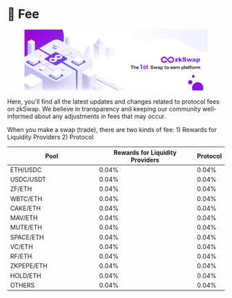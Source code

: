 # 🍣 Fee

<figure><img src="../.gitbook/assets/cover 5.jpg" alt=""><figcaption></figcaption></figure>

Here, you'll find all the latest updates and changes related to protocol fees on zkSwap. We believe in transparency and keeping our community well-informed about any adjustments in fees that may occur.

When you make a swap (trade), there are two kinds of fee: 1) Rewards for Liquidity Providers 2) Protocol

<table><thead><tr><th width="192">Pool</th><th>Rewards for Liquidity Providers</th><th>Protocol</th></tr></thead><tbody><tr><td>ETH/USDC</td><td>0.04%</td><td>0.04%</td></tr><tr><td>USDC/USDT</td><td>0.04%</td><td>0.04%</td></tr><tr><td>ZF/ETH</td><td>0.04%</td><td>0.04%</td></tr><tr><td>WBTC/ETH</td><td>0.04%</td><td>0.04%</td></tr><tr><td>CAKE/ETH</td><td>0.04%</td><td>0.04%</td></tr><tr><td>MAV/ETH</td><td>0.04%</td><td>0.04%</td></tr><tr><td>MUTE/ETH</td><td>0.04%</td><td>0.04%</td></tr><tr><td>SPACE/ETH</td><td>0.04%</td><td>0.04%</td></tr><tr><td>VC/ETH</td><td>0.04%</td><td>0.04%</td></tr><tr><td>RF/ETH</td><td>0.04%</td><td>0.04%</td></tr><tr><td>ZKPEPE/ETH</td><td>0.04%</td><td>0.04%</td></tr><tr><td>HOLD/ETH</td><td>0.04%</td><td>0.04%</td></tr><tr><td>OTHERS</td><td>0.04%</td><td>0.04%</td></tr></tbody></table>
